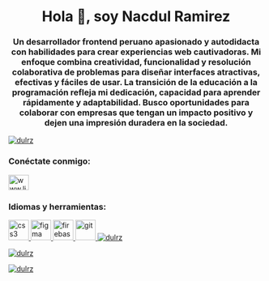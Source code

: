 <h1 align="center">Hola 👋, soy Nacdul Ramirez</h1>
<h3 align="center">Un desarrollador frontend peruano apasionado y autodidacta con habilidades para crear experiencias web cautivadoras. Mi enfoque combina creatividad, funcionalidad y resolución colaborativa de problemas para diseñar interfaces atractivas, efectivas y fáciles de usar. La transición de la educación a la programación refleja mi dedicación, capacidad para aprender rápidamente y adaptabilidad. Busco oportunidades para colaborar con empresas que tengan un impacto positivo y dejen una impresión duradera en la sociedad.</h3>

<p align="left"> <a href="https://github.com/ryo-ma/ github-profile-trofeo"><img src="https://github-profile-tropico.vercel.app/?username=dulrz" alt="dulrz" /></a> </p>

<h3 align= "left">Conéctate conmigo:</h3>
<p align="left">
<a href="https://linkedin.com/in/www.linkedin.com/in/nacdulramirez" target="blank" ><img align="center" src="https://raw.githubusercontent.com/rahuldkjain/github-profile-readme-generator/master/src/images/icons/Social/linked-in-alt.svg" alt ="www.linkedin.com/in/nacdulramirez" height="30" width="40" /></a>
</p>

<h3 align="left">Idiomas y herramientas:</h3>
<p align="left"> <a href="https://www.w3schools.com/css/" target="_blank" rel="noreferrer"> <img src="https://raw.githubusercontent.com/ devicons/devicon/master/icons/css3/css3-original-wordmark.svg" alt="css3" width="40" height="40"/> </a> <a href="https://www. figma.com/" target="_blank" rel="noreferrer"> <img src="https://www.vectorlogo.zone/logos/figma/figma-icon.svg" alt="figma" width="40 " height="40"/> </a> <a href="https://firebase.google.com/" target="_blank" rel="noreferrer"> <img src="https://www. vectorlogo.zone/logos/firebase/firebase-icon.svg" alt="firebase" width="40" height="40"/> </a> <a href="https://git-scm.com/ " target="_blank" rel="noreferrer"> <img src="https://www.vectorlogo.zone/logos/git-scm/git-scm-icon.svg" alt="git" width="40 " altura="40"/> </a> <a href="https://www.w3.org/html/" target="_blank" rel="noreferrer"> <img src="https:// raw.githubusercontent.

<p><img align="left" src="https://github-readme-stats.vercel.app/api/top-langs?username=dulrz&show_icons=true&locale=en&layout=compact" alt="dulrz" /> </p>

<p> <img align="center" src="https://github-readme-stats.vercel.app/api?username=dulrz&show_icons=true&locale=en" alt="dulrz" /> </p>

<p><img align="center" src="https://github-readme-streak-stats.herokuapp.com/?user=dulrz&" alt="dulrz" /></p>
